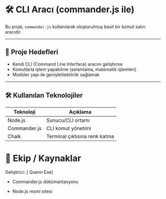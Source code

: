 # 🛠️ CLI Aracı (commander.js ile)

Bu proje, `commander.js` kullanılarak oluşturulmuş basit bir komut satırı aracıdır.

---

## 🎯 Proje Hedefleri

- Kendi CLI (Command Line Interface) aracını geliştirme
- Komutlarla işlem yapabilme (selamlama, matematik işlemleri)
- Modüler yapı ile genişletilebilirlik sağlamak

---

## 🛠️ Kullanılan Teknolojiler

| Teknoloji     | Açıklama                    |
|---------------|-----------------------------|
| Node.js       | Sunucu/CLI ortamı           |
| Commander.js  | CLI komut yönetimi          |
| Chalk         | Terminal çıktısına renk katma|


# 👥 Ekip / Kaynaklar
Geliştirici: [ Quenn Exe]

- Commander.js dökümantasyonu

- Node.js resmi sitesi